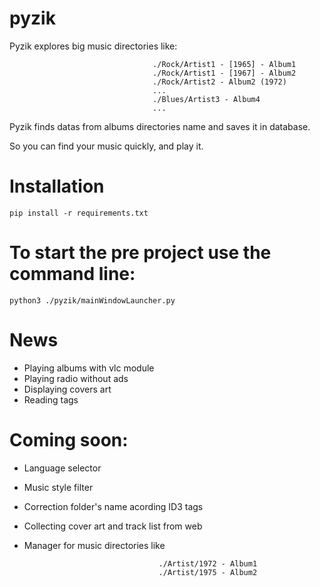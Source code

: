 # pyzik

Pyzik explores big music directories like:

                                    ./Rock/Artist1 - [1965] - Album1
                                    ./Rock/Artist1 - [1967] - Album2
                                    ./Rock/Artist2 - Album2 (1972)
                                    ...
                                    ./Blues/Artist3 - Album4
                                    ...



Pyzik finds datas from albums directories name and saves it in database. 

So you can find your music quickly, and play it.

# Installation

    pip install -r requirements.txt


# To start the pre project use the command line: 

    python3 ./pyzik/mainWindowLauncher.py

# News

+ Playing albums with vlc module
+ Playing radio without ads
+ Displaying covers art
+ Reading tags

# Coming soon:
+ Language selector
+ Music style filter
+ Correction folder's name acording ID3 tags
+ Collecting cover art and track list from web
+ Manager for music directories like 

                                    ./Artist/1972 - Album1
                                    ./Artist/1975 - Album2




